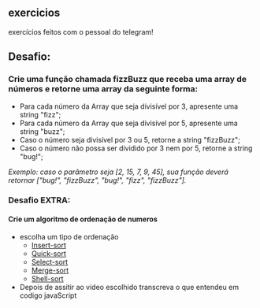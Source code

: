## exercicios
exercícios feitos com o pessoal do telegram!

## Desafio:
### Crie uma função chamada fizzBuzz que receba uma array de números e retorne uma array da seguinte forma:
 - Para cada número da Array que seja divisível por 3, apresente uma string "fizz";
 - Para cada número da Array que seja divisível por 5, apresente uma string "buzz";
 - Caso o número seja divisível por 3 ou 5, retorne a string "fizzBuzz";
 - Caso o número não possa ser dividido por 3 nem por 5, retorne a string "bug!";

 *Exemplo: caso o parâmetro seja [2, 15, 7, 9, 45], sua função deverá retornar ["bug!", "fizzBuzz", "bug!", "fizz", "fizzBuzz"].*

### Desafio EXTRA:
#### Crie um algoritmo de ordenação de numeros
 - escolha um tipo de ordenação
   - [Insert-sort](https://youtu.be/ROalU379l3U)
   - [Quick-sort](https://youtu.be/ywWBy6J5gz8)
   - [Select-sort](https://youtu.be/Ns4TPTC8whw)
   - [Merge-sort](https://youtu.be/XaqR3G_NVoo)
   - [Shell-sort](https://youtu.be/CmPA7zE8mx0)
 - Depois de assitir ao video escolhido transcreva o que entendeu em codigo javaScript
